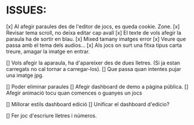 

ISSUES:
====


[x] Al afegir paraules des de l'editor de jocs, 
    es queda cookie. Zone.
[x] Revisar tema scroll, no deixa editar cap avall
[x] El texte de vols afegir la paraula ha de sortir en blau.
[x] Mixed tamany imatges error
[x] Veure que passa amb el tema dels audios... 
[x] Als jocs on surt una fitxa tipus carta treure, 
   amagar la imatge en entrar. 




[] Vols afegir la aparaula, ha d'apareixer des de dues lletres.
   (Si ja estan carregats no cal tornar a carregar-los).
[] Que passa quan intentes pujar una imatge jpg.

[] Poder eliminar paraules
[] Afegir dashboard de demo a pàgina pública.
[] Afegir animació tocu quan comences o guanyes un jocs


[] Millorar estils dashboard edició
[] Unificar el dashboard d'edicio?


[] Fer joc d'escriure lletres i números.
